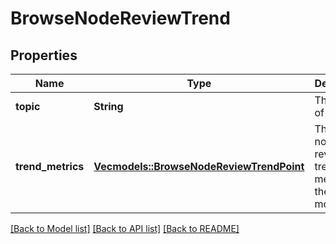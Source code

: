 # BrowseNodeReviewTrend

## Properties

Name | Type | Description | Notes
------------ | ------------- | ------------- | -------------
**topic** | **String** | The name of the topic. | 
**trend_metrics** | [**Vec<models::BrowseNodeReviewTrendPoint>**](BrowseNodeReviewTrendPoint.md) | The browse node's review trend metrics for the past six months. | 

[[Back to Model list]](../README.md#documentation-for-models) [[Back to API list]](../README.md#documentation-for-api-endpoints) [[Back to README]](../README.md)


